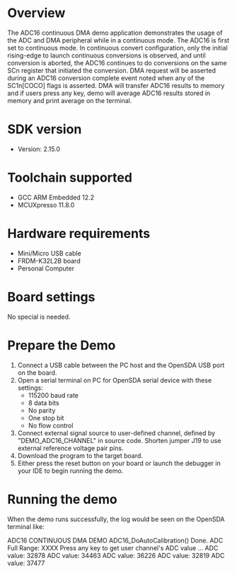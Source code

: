 Overview
========
The ADC16 continuous DMA demo application demonstrates the usage of the ADC and DMA peripheral while in a continuous mode. The
ADC16 is first set to continuous mode. In continuous convert configuration, only the initial rising-edge to launch continuous conversions is
observed, and until conversion is aborted, the ADC16 continues to do conversions on the same SCn register that initiated the conversion. 
DMA request will be asserted during an ADC16 conversion complete event noted when any of the SC1n[COCO] flags is asserted. DMA will transfer
ADC16 results to memory and if users press any key, demo will average ADC16 results stored in memory and print average on the terminal.  

SDK version
===========
- Version: 2.15.0

Toolchain supported
===================
- GCC ARM Embedded  12.2
- MCUXpresso  11.8.0

Hardware requirements
=====================
- Mini/Micro USB cable
- FRDM-K32L2B board
- Personal Computer

Board settings
==============
No special is needed.

Prepare the Demo
================
1.  Connect a USB cable between the PC host and the OpenSDA USB port on the board.
2.  Open a serial terminal on PC for OpenSDA serial device with these settings:
    - 115200 baud rate
    - 8 data bits
    - No parity
    - One stop bit
    - No flow control
3.  Connect external signal source to user-defined channel, defined by "DEMO_ADC16_CHANNEL" in source code.
    Shorten jumper J19 to use external reference voltage pair pins.
4.  Download the program to the target board.
5.  Either press the reset button on your board or launch the debugger in your IDE to begin running the demo.

Running the demo
================
When the demo runs successfully, the log would be seen on the OpenSDA terminal like:

ADC16 CONTINUOUS DMA DEMO
ADC16_DoAutoCalibration() Done.
ADC Full Range: XXXX
Press any key to get user channel's ADC value ...
ADC value: 32878
ADC value: 34463
ADC value: 36226
ADC value: 32819
ADC value: 37477

